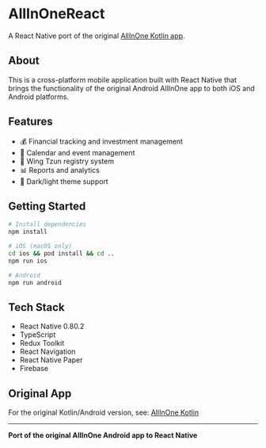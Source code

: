 # AllInOneReact

A React Native port of the original [AllInOne Kotlin app](https://github.com/your-username/allinone-kotlin).

## About

This is a cross-platform mobile application built with React Native that brings the functionality of the original Android AllInOne app to both iOS and Android platforms.

## Features

- 💰 Financial tracking and investment management
- 📅 Calendar and event management  
- 🥋 Wing Tzun registry system
- 📊 Reports and analytics
- 🌙 Dark/light theme support

## Getting Started

```bash
# Install dependencies
npm install

# iOS (macOS only)
cd ios && pod install && cd ..
npm run ios

# Android
npm run android
```

## Tech Stack

- React Native 0.80.2
- TypeScript
- Redux Toolkit
- React Navigation
- React Native Paper
- Firebase

## Original App

For the original Kotlin/Android version, see: [AllInOne Kotlin](https://github.com/your-username/allinone-kotlin)

---

**Port of the original AllInOne Android app to React Native**
